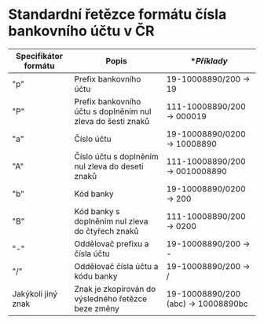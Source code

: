 # Standardní řetězce formátu čísla bankovního účtu v ČR

|**Specifikátor formátu**|**Popis**|**Příklady*|
|---|---|---|
|"p"|Prefix bankovního účtu|19-10008890/200 -> 19|
|"P"|Prefix bankovního účtu s doplněním nul zleva do šesti znaků|111-10008890/200 -> 000019|
|"a"|Číslo účtu|19-10008890/0200 -> 10008890|
|"A"|Číslo účtu s doplněním nul zleva do deseti znaků|111-10008890/200 -> 0010008890|
|"b"|Kód banky|19-10008890/0200 -> 200|
|"B"|Kód banky s doplněním nul zleva do čtyřech znaků|111-10008890/200 -> 0200|
|"-"|Oddělovač prefixu a čísla účtu|19-10008890/200 -> -|
|"/"|Oddělovač čísla účtu a kódu banky|19-10008890/200 -> /|
|Jakýkoli jiný znak|Znak je zkopírován do výsledného řetězce beze změny|19-10008890/200 (abc) -> 10008890bc|
